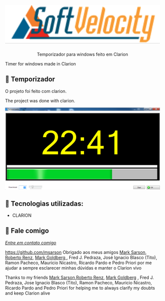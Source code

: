 <h1 align="center">
    <img width="600" src="assets/logo.png" />
</h1>


<p align="center">
Temporizador para windows feito em Clarion
    
Timer for windows made in Clarion
</p>

📌 Temporizador 
------------------
O projeto foi feito com clarion.


The project was done with clarion.


<img src="assets/temporizador.png" alt="page-home">


🔧 Tecnologias utilizadas:
------------------

- CLARION 

💬 Fale comigo
------------------
[*Entre em contato comigo*](https://www.linkedin.com/in/ivo-baptista-3712144/)


https://github.com/msarson
Obrigado aos meus amigos <a href="https://github.com/msarson">Mark Sarson</a>, <a href="https://www.linkedin.com/in/roberto-renz-327a3622/">Roberto Renz</a>, <a href="https://github.com/MarkGoldberg"> Mark Goldberg </a>, Fred J. Pedraza,  José Ignacio Blasco (Tito), Ramon Pacheco, Mauricio Nicastro, Ricardo Pardo e Pedro Priori por me ajudar a sempre esclarecer minhas dúvidas e manter o Clarion vivo


Thanks to my friends <a href="https://github.com/msarson">Mark Sarson</a>,<a href="https://github.com/robirenz">Roberto Renz</a>, <a href="https://github.com/MarkGoldberg">Mark Goldberg</a> , Fred J. Pedraza, Jose Ignacio Blasco (Tito), Ramon Pacheco, Mauricio Nicastro, Ricardo Pardo and Pedro Priori for helping me to always clarify my doubts and keep Clarion alive





